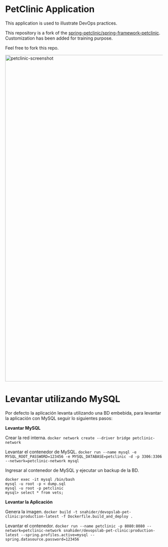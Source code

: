# PetClinic Application


This application is used to illustrate DevOps practices.

This repository is a fork of the [spring-petclinic/spring-framework-petclinic](https://github.com/spring-petclinic/spring-framework-petclinic).
Customization has been added for training purpose.

Feel free to fork this repo.

<img width="1042" alt="petclinic-screenshot" src="https://cloud.githubusercontent.com/assets/838318/19727082/2aee6d6c-9b8e-11e6-81fe-e889a5ddfded.png">

# Levantar utilizando MySQL

Por defecto la aplicación levanta utilizando una BD embebida, para levantar la aplicación con MySQL seguir lo siguientes pasos:

**Levantar MySQL**

Crear la red interna.
`docker network create --driver bridge petclinic-network`

Levantar el contenedor de MySQL.
`docker run --name mysql -e MYSQL_ROOT_PASSWORD=123456 -e MYSQL_DATABASE=petclinic -d -p 3306:3306 --network=petclinic-network mysql`

Ingresar al contenedor de MySQL y ejecutar un backup de la BD.

```
docker exec -it mysql /bin/bash
mysql -u root -p < dump.sql
mysql -u root -p petclinic
mysql> select * from vets;
```

**Levantar la Aplicación**

Genera la imagen.
`docker build -t snahider/devopslab-pet-clinic:production-latest -f Dockerfile.build_and_deploy .`

Levantar el contenedor.
`docker run --name petclinic -p 8080:8080 --network=petclinic-network snahider/devopslab-pet-clinic:production-latest --spring.profiles.active=mysql --spring.datasource.password=123456`
